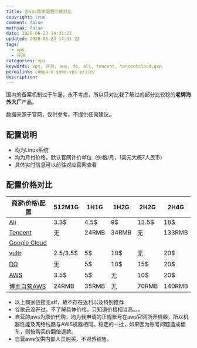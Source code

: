 ```yaml
---
title: 各vps商家配置价格对比
copyright: true
comment: false
mathjax: false
date: 2020-06-23 14:31:22
updated: 2020-06-23 14:31:22
tags:
  - vps
  - 评测
categories: vps
keywords: vps, 评测, aws, do, ali, tencent, tencentcloud,gcp
permalink: compare-some-vps-price/
description:
---
```

国内的备案机制过于牛逼，永不考虑，所以只对比我了解过的部分比较稳的**老牌海外大厂**产品。

数据来源于官网，仅供参考，不提供任何建议。

<!-- more -->

## 配置说明

- 均为Linux系统
- 均为月付价格，默认官网计价单位（价格/月，1美元大概7人民币)
- 具体实时信息可以前往对应官网查看

## 配置价格对比

商家\价格\配置  | 512M1G | 1H1G | 1H2G|2H2G|2H4G
--- | ------|----|----|----|---
[Ali]() | 3.3$ | 4.5$ | 9$ | 13.5$ |18$
 [Tencent](https://buy.cloud.tencent.com/lighthouse)    | 无      | 24RMB | 34RMB | 无   | 133RMB 
[Google Cloud]() | ||||
[vultr](https://www.vultr.com/products/cloud-compute/)| 2.5/3.5$ | 5$ | 10$ | 无 | 20$ 
[DO](https://www.digitalocean.com/pricing/)|无 |5$|10$|15$|20$
[AWS](https://aws.amazon.com/cn/)|3.5$ |5$|无|10$|20$
[博主自营AWS]()| 24RMB |35RMB|无|70RMB|140RMB

- 以上商家链接无aff，故不存在返利以及特别推荐
- 谷歌云没开过，不了解具体价格，只知道价格相当高。。。
- 自营的aws为原价代购，均为我申请的正规账号在aws官网所开机器，所以机器性能及网络线路与AWS机器相同。稳定的一批，如果因为账号问题造成翻车，则按购买价翻倍退款。
- 自营aws仅供内部人员购买，不对外销售。
